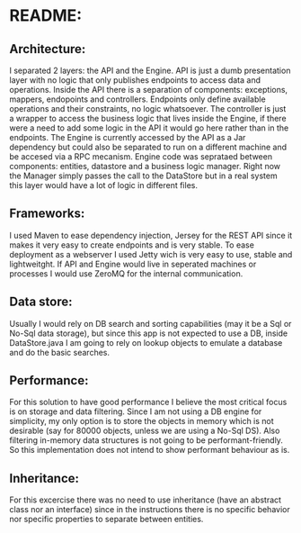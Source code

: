 # README:

## Architecture:
I separated 2 layers: the API and the Engine. API is just a dumb presentation layer with no logic that only publishes endpoints to access data and operations.
Inside the API there is a separation of components: exceptions, mappers, endopoints and controllers. Endpoints only define available operations and their
constraints, no logic whatsoever. The controller is just a wrapper to access the business logic that lives inside the Engine, if there were a need to add some 
logic in the API it would go here rather than in the endpoints.
The Engine is currently accessed by the API as a Jar dependency but could also be separated to run on a different machine and be accesed via a RPC mecanism.
Engine code was seprataed between components: entities, datastore and a business logic manager. Right now the Manager simply passes the call to the DataStore
but in a real system this layer would have a lot of logic in different files.

## Frameworks:
I used Maven to ease dependency injection, Jersey for the REST API since it makes it very easy to create endpoints and is very stable. To ease deployment as
a webserver I used Jetty wich is very easy to use, stable and lightweitght.
If API and Engine would live in seperated machines or processes I would use ZeroMQ for the internal communication.

## Data store:
Usually I would rely on DB search and sorting capabilities (may it be a Sql or No-Sql data storage), 
but since this app is not expected to use a DB, inside DataStore.java I am going to rely on lookup objects to emulate a database and do the basic searches.

## Performance:
For this solution to have good performance I believe the most critical focus is on storage and data filtering. 
Since I am not using a DB engine for simplicity, my only option is to store the objects in memory which is not desirable 
(say for 80000 objects, unless we are using a No-Sql DS). Also filtering in-memory data structures is not going to be performant-friendly.
So this implementation does not intend to show performant behaviour as is.

## Inheritance:
For this excercise there was no need to use inheritance (have an abstract class nor an interface) since in the instructions there is no 
specific behavior nor specific properties to separate between entities.

